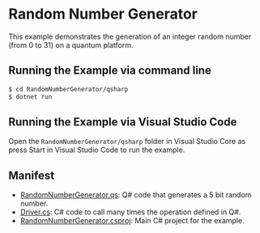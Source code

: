 ﻿# Random Number Generator #

This example demonstrates the generation of an integer random number (from 0 to 31) on a quantum platform.


## Running the Example via command line ##

```bash
$ cd RandomNumberGenerator/qsharp
$ dotnet run
```

## Running the Example via Visual Studio Code ##

Open the `RandomNumberGenerator/qsharp` folder in Visual Studio Core as press Start in Visual Studio Code to run the example.


## Manifest ##

- [RandomNumberGenerator.qs](./RandomNumberGenerator.qs): Q# code that generates a 5 bit random number.
- [Driver.cs](./Driver.cs): C# code to call many times the operation defined in Q#.
- [RandomNumberGenerator.csproj](./RandomNumberGenerator.csproj): Main C# project for the example.

